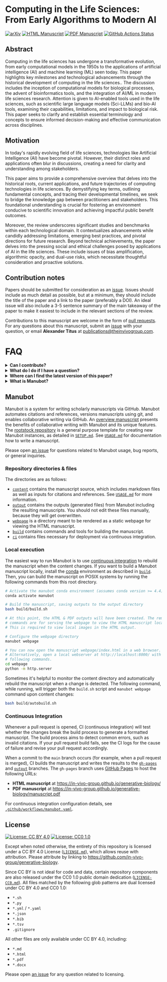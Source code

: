# Computing in the Life Sciences: From Early Algorithms to Modern AI

<!-- usage note: edit the H1 title above to personalize the manuscript -->

[![arXiv](https://img.shields.io/badge/arXiv-2406.12108-brightgreen.svg)](https://arxiv.org/abs/2406.12108)
[![HTML Manuscript](https://img.shields.io/badge/manuscript-HTML-blue.svg)](https://in-vivo-group.github.io/generative-biology/)
[![PDF Manuscript](https://img.shields.io/badge/manuscript-PDF-blue.svg)](https://in-vivo-group.github.io/generative-biology/manuscript.pdf)
[![GitHub Actions Status](https://github.com/in-vivo-group/generative-biology/workflows/Manubot/badge.svg)](https://github.com/in-vivo-group/generative-biology/actions)

## Abstract

<!-- usage note: edit this section. -->

Computing in the life sciences has undergone a transformative evolution, from early computational models in the 1950s to the applications of artificial intelligence (AI) and machine learning (ML) seen today. This paper highlights key milestones and technological advancements through the historical development of computing in the life sciences.. The discussion includes the inception of computational models for biological processes, the advent of bioinformatics tools, and the integration of AI/ML in modern life sciences research. Attention is given to AI-enabled tools used in the life sciences, such as scientific large language models (Sci-LLMs) and bio-AI tools, examining their capabilities, limitations, and impact to biological risk. This paper seeks to clarify and establish essential terminology and concepts to ensure informed decision-making and effective communication across disciplines.

## Motivation

In today's rapidly evolving field of life sciences, technologies like Artificial Intelligence (AI) have become pivotal. However, their distinct roles and applications often blur in discussions, creating a need for clarity and understanding among stakeholders.

This paper aims to provide a comprehensive overview that delves into the historical roots, current applications, and future trajectories of computing technologies in life sciences. By demystifying key terms, outlining fundamental concepts, and tracing their developmental timelines, we seek to bridge the knowledge gap between practitioners and stakeholders. This foundational understanding is crucial for fostering an environment conducive to scientific innovation and achieving impactful public benefit outcomes.

Moreover, the review underscores significant studies and benchmarks within each technological domain. It contextualizes advancements while candidly addressing limitations, emerging best practices, and pivotal directions for future research. Beyond technical achievements, the paper delves into the pressing social and ethical challenges posed by applications of AI in the life sciences. These include issues of bias amplification, algorithmic opacity, and dual-use risks, which necessitate thoughtful consideration and proactive solutions.

## Contribution notes
Papers should be submitted for consideration as an [issue](https://github.com/In-Vivo-Group/generative-biology/issues). Issues should include as much detail as possible, but at a minimum, they should include the title of the paper and a link to the paper (preferably a DOI). An ideal issue will also include a 3-5 sentence summary of the main takeaway of the paper to make it easiest to include in the relevant sections of the review.

Contributions to this manuscript are welcome in the form of [pull requests](https://github.com/In-Vivo-Group/generative-biology/pulls). For any questions about this manuscript, submit an [issue](https://github.com/In-Vivo-Group/generative-biology/issues) with your question, or email **Alexander Titus** at [publications@theinvivogroup.com](mailto:titus@theinvivogroup.com).

# FAQ
<details>
<summary><b>Can I contribute?</b></summary>

Yes, everyone is welcome and encouraged to contribute to this manuscript. We welcome contributions from researchers, practitioners, and stakeholders in the life sciences community and beyond. Whether through insights, case studies, or ethical reflections, your input can enrich ongoing discussions and shape the future of AI in the life sciences. We ask that you do so through issues, pull requests, and engaging with the content thoughtfully. 


</details>
<details>
<summary><b>What do I do if I have a question?</b></summary>

Issues. Lots of issues. It's not that you have issues, but that we want to have issues. If you have questions, submit them so that we can track it and someone can help you. If we get the question enough, it will end up in these FAQs. Submit your issues!

</details>
<details>
<summary><b>Where can I find the latest version of this paper?</b></summary>
The latest version will soon be available on arXiv. Stay tuned for updates and access through this link.

</details>
<details>
<summary><b>What is Manubot?</b></summary>

Read everything on this README file below this question :-D

</details>

## Manubot

<!-- usage note: do not edit this section -->

Manubot is a system for writing scholarly manuscripts via GitHub.
Manubot automates citations and references, versions manuscripts using git, and enables collaborative writing via GitHub.
An [overview manuscript](https://greenelab.github.io/meta-review/ "Open collaborative writing with Manubot") presents the benefits of collaborative writing with Manubot and its unique features.
The [rootstock repository](https://git.io/fhQH1) is a general purpose template for creating new Manubot instances, as detailed in [`SETUP.md`](SETUP.md).
See [`USAGE.md`](USAGE.md) for documentation how to write a manuscript.

Please open [an issue](https://git.io/fhQHM) for questions related to Manubot usage, bug reports, or general inquiries.

### Repository directories & files

The directories are as follows:

+ [`content`](content) contains the manuscript source, which includes markdown files as well as inputs for citations and references.
  See [`USAGE.md`](USAGE.md) for more information.
+ [`output`](output) contains the outputs (generated files) from Manubot including the resulting manuscripts.
  You should not edit these files manually, because they will get overwritten.
+ [`webpage`](webpage) is a directory meant to be rendered as a static webpage for viewing the HTML manuscript.
+ [`build`](build) contains commands and tools for building the manuscript.
+ [`ci`](ci) contains files necessary for deployment via continuous integration.

### Local execution

The easiest way to run Manubot is to use [continuous integration](#continuous-integration) to rebuild the manuscript when the content changes.
If you want to build a Manubot manuscript locally, install the [conda](https://conda.io) environment as described in [`build`](build).
Then, you can build the manuscript on POSIX systems by running the following commands from this root directory.

```sh
# Activate the manubot conda environment (assumes conda version >= 4.4)
conda activate manubot

# Build the manuscript, saving outputs to the output directory
bash build/build.sh

# At this point, the HTML & PDF outputs will have been created. The remaining
# commands are for serving the webpage to view the HTML manuscript locally.
# This is required to view local images in the HTML output.

# Configure the webpage directory
manubot webpage

# You can now open the manuscript webpage/index.html in a web browser.
# Alternatively, open a local webserver at http://localhost:8000/ with the
# following commands.
cd webpage
python -m http.server
```

Sometimes it's helpful to monitor the content directory and automatically rebuild the manuscript when a change is detected.
The following command, while running, will trigger both the `build.sh` script and `manubot webpage` command upon content changes:

```sh
bash build/autobuild.sh
```

### Continuous Integration

Whenever a pull request is opened, CI (continuous integration) will test whether the changes break the build process to generate a formatted manuscript.
The build process aims to detect common errors, such as invalid citations.
If your pull request build fails, see the CI logs for the cause of failure and revise your pull request accordingly.

When a commit to the `main` branch occurs (for example, when a pull request is merged), CI builds the manuscript and writes the results to the [`gh-pages`](https://github.com/in-vivo-group/generative-biology/tree/gh-pages) and [`output`](https://github.com/in-vivo-group/generative-biology/tree/output) branches.
The `gh-pages` branch uses [GitHub Pages](https://pages.github.com/) to host the following URLs:

+ **HTML manuscript** at https://in-vivo-group.github.io/generative-biology/
+ **PDF manuscript** at https://in-vivo-group.github.io/generative-biology/manuscript.pdf

For continuous integration configuration details, see [`.github/workflows/manubot.yaml`](.github/workflows/manubot.yaml).

## License

<!--
usage note: edit this section to change the license of your manuscript or source code changes to this repository.
We encourage users to openly license their manuscripts, which is the default as specified below.
-->

[![License: CC BY 4.0](https://img.shields.io/badge/License%20All-CC%20BY%204.0-lightgrey.svg)](http://creativecommons.org/licenses/by/4.0/)
[![License: CC0 1.0](https://img.shields.io/badge/License%20Parts-CC0%201.0-lightgrey.svg)](https://creativecommons.org/publicdomain/zero/1.0/)

Except when noted otherwise, the entirety of this repository is licensed under a CC BY 4.0 License ([`LICENSE.md`](LICENSE.md)), which allows reuse with attribution.
Please attribute by linking to https://github.com/in-vivo-group/generative-biology.

Since CC BY is not ideal for code and data, certain repository components are also released under the CC0 1.0 public domain dedication ([`LICENSE-CC0.md`](LICENSE-CC0.md)).
All files matched by the following glob patterns are dual licensed under CC BY 4.0 and CC0 1.0:

+ `*.sh`
+ `*.py`
+ `*.yml` / `*.yaml`
+ `*.json`
+ `*.bib`
+ `*.tsv`
+ `.gitignore`

All other files are only available under CC BY 4.0, including:

+ `*.md`
+ `*.html`
+ `*.pdf`
+ `*.docx`

Please open [an issue](https://github.com/in-vivo-group/generative-biology/issues) for any question related to licensing.
